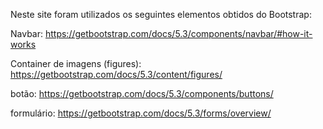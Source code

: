 Neste site foram utilizados os seguintes elementos obtidos do Bootstrap:

Navbar: https://getbootstrap.com/docs/5.3/components/navbar/#how-it-works

Container de imagens (figures): https://getbootstrap.com/docs/5.3/content/figures/

botão: https://getbootstrap.com/docs/5.3/components/buttons/

formulário: https://getbootstrap.com/docs/5.3/forms/overview/
